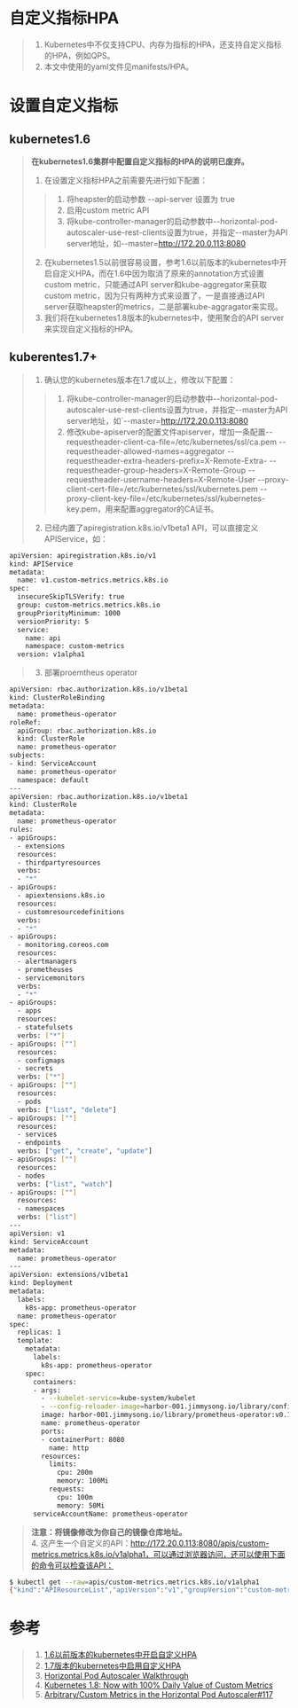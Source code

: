 # 自定义指标HPA
> 1. Kubernetes中不仅支持CPU、内存为指标的HPA，还支持自定义指标的HPA，例如QPS。   
> 2. 本文中使用的yaml文件见manifests/HPA。

# 设置自定义指标
## kubernetes1.6
> **在kubernetes1.6集群中配置自定义指标的HPA的说明已废弃。**   
> 1. 在设置定义指标HPA之前需要先进行如下配置：   
>> 1. 将heapster的启动参数 --api-server 设置为 true   
>> 2. 启用custom metric API   
>> 3. 将kube-controller-manager的启动参数中--horizontal-pod-autoscaler-use-rest-clients设置为true，并指定--master为API server地址，如--master=http://172.20.0.113:8080   
>>
> 2. 在kubernetes1.5以前很容易设置，参考1.6以前版本的kubernetes中开启自定义HPA，而在1.6中因为取消了原来的annotation方式设置custom metric，只能通过API server和kube-aggregator来获取custom metric，因为只有两种方式来设置了，一是直接通过API server获取heapster的metrics，二是部署kube-aggragator来实现。   
> 3. 我们将在kubernetes1.8版本的kubernetes中，使用聚合的API server来实现自定义指标的HPA。

## kuberentes1.7+
> 1. 确认您的kubernetes版本在1.7或以上，修改以下配置：   
>> 1. 将kube-controller-manager的启动参数中--horizontal-pod-autoscaler-use-rest-clients设置为true，并指定--master为API server地址，如`--master=http://172.20.0.113:8080   
>> 2. 修改kube-apiserver的配置文件apiserver，增加一条配置--requestheader-client-ca-file=/etc/kubernetes/ssl/ca.pem --requestheader-allowed-names=aggregator --requestheader-extra-headers-prefix=X-Remote-Extra- --requestheader-group-headers=X-Remote-Group --requestheader-username-headers=X-Remote-User --proxy-client-cert-file=/etc/kubernetes/ssl/kubernetes.pem --proxy-client-key-file=/etc/kubernetes/ssl/kubernetes-key.pem，用来配置aggregator的CA证书。   
>>
> 2. 已经内置了apiregistration.k8s.io/v1beta1 API，可以直接定义APIService，如：   
```bash
apiVersion: apiregistration.k8s.io/v1
kind: APIService
metadata:
  name: v1.custom-metrics.metrics.k8s.io
spec:
  insecureSkipTLSVerify: true
  group: custom-metrics.metrics.k8s.io
  groupPriorityMinimum: 1000
  versionPriority: 5
  service:
    name: api
    namespace: custom-metrics
  version: v1alpha1
```
> 3. 部署proemtheus operator      
```bash
apiVersion: rbac.authorization.k8s.io/v1beta1
kind: ClusterRoleBinding
metadata:
  name: prometheus-operator
roleRef:
  apiGroup: rbac.authorization.k8s.io
  kind: ClusterRole
  name: prometheus-operator
subjects:
- kind: ServiceAccount
  name: prometheus-operator
  namespace: default
---
apiVersion: rbac.authorization.k8s.io/v1beta1
kind: ClusterRole
metadata:
  name: prometheus-operator
rules:
- apiGroups:
  - extensions
  resources:
  - thirdpartyresources
  verbs:
  - "*"
- apiGroups:
  - apiextensions.k8s.io
  resources:
  - customresourcedefinitions
  verbs:
  - "*"
- apiGroups:
  - monitoring.coreos.com
  resources:
  - alertmanagers
  - prometheuses
  - servicemonitors
  verbs:
  - "*"
- apiGroups:
  - apps
  resources:
  - statefulsets
  verbs: ["*"]
- apiGroups: [""]
  resources:
  - configmaps
  - secrets
  verbs: ["*"]
- apiGroups: [""]
  resources:
  - pods
  verbs: ["list", "delete"]
- apiGroups: [""]
  resources:
  - services
  - endpoints
  verbs: ["get", "create", "update"]
- apiGroups: [""]
  resources:
  - nodes
  verbs: ["list", "watch"]
- apiGroups: [""]
  resources:
  - namespaces
  verbs: ["list"]
---
apiVersion: v1
kind: ServiceAccount
metadata:
  name: prometheus-operator
---
apiVersion: extensions/v1beta1
kind: Deployment
metadata:
  labels:
    k8s-app: prometheus-operator
  name: prometheus-operator
spec:
  replicas: 1
  template:
    metadata:
      labels:
        k8s-app: prometheus-operator
    spec:
      containers:
      - args:
        - --kubelet-service=kube-system/kubelet
        - --config-reloader-image=harbor-001.jimmysong.io/library/configmap-reload:v0.0.1
        image: harbor-001.jimmysong.io/library/prometheus-operator:v0.15.0
        name: prometheus-operator
        ports:
        - containerPort: 8080
          name: http
        resources:
          limits:
            cpu: 200m
            memory: 100Mi
          requests:
            cpu: 100m
            memory: 50Mi
      serviceAccountName: prometheus-operator
```
> **注意：将镜像修改为你自己的镜像仓库地址。**    
> 4. 这产生一个自定义的API：http://172.20.0.113:8080/apis/custom-metrics.metrics.k8s.io/v1alpha1，可以通过浏览器访问，还可以使用下面的命令可以检查该API：   
```bash
$ kubectl get --raw=apis/custom-metrics.metrics.k8s.io/v1alpha1
{"kind":"APIResourceList","apiVersion":"v1","groupVersion":"custom-metrics.metrics.k8s.io/v1alpha1","resources":[{"name":"jobs.batch/http_requests","singularName":"","namespaced":true,"kind":"MetricValueList","verbs":["get"]},{"name":"namespaces/http_requests","singularName":"","namespaced":false,"kind":"MetricValueList","verbs":["get"]},{"name":"jobs.batch/up","singularName":"","namespaced":true,"kind":"MetricValueList","verbs":["get"]},{"name":"pods/up","singularName":"","namespaced":true,"kind":"MetricValueList","verbs":["get"]},{"name":"services/scrape_samples_scraped","singularName":"","namespaced":true,"kind":"MetricValueList","verbs":["get"]},{"name":"namespaces/scrape_samples_scraped","singularName":"","namespaced":false,"kind":"MetricValueList","verbs":["get"]},{"name":"pods/scrape_duration_seconds","singularName":"","namespaced":true,"kind":"MetricValueList","verbs":["get"]},{"name":"services/scrape_duration_seconds","singularName":"","namespaced":true,"kind":"MetricValueList","verbs":["get"]},{"name":"pods/http_requests","singularName":"","namespaced":true,"kind":"MetricValueList","verbs":["get"]},{"name":"pods/scrape_samples_post_metric_relabeling","singularName":"","namespaced":true,"kind":"MetricValueList","verbs":["get"]},{"name":"jobs.batch/scrape_samples_scraped","singularName":"","namespaced":true,"kind":"MetricValueList","verbs":["get"]},{"name":"jobs.batch/scrape_duration_seconds","singularName":"","namespaced":true,"kind":"MetricValueList","verbs":["get"]},{"name":"namespaces/scrape_duration_seconds","singularName":"","namespaced":false,"kind":"MetricValueList","verbs":["get"]},{"name":"namespaces/scrape_samples_post_metric_relabeling","singularName":"","namespaced":false,"kind":"MetricValueList","verbs":["get"]},{"name":"services/scrape_samples_post_metric_relabeling","singularName":"","namespaced":true,"kind":"MetricValueList","verbs":["get"]},{"name":"services/up","singularName":"","namespaced":true,"kind":"MetricValueList","verbs":["get"]},{"name":"pods/scrape_samples_scraped","singularName":"","namespaced":true,"kind":"MetricValueList","verbs":["get"]},{"name":"services/http_requests","singularName":"","namespaced":true,"kind":"MetricValueList","verbs":["get"]},{"name":"jobs.batch/scrape_samples_post_metric_relabeling","singularName":"","namespaced":true,"kind":"MetricValueList","verbs":["get"]},{"name":"namespaces/up","singularName":"","namespaced":false,"kind":"MetricValueList","verbs":["get"]}]}
```

# 参考
> 1. [1.6以前版本的kubernetes中开启自定义HPA](https://medium.com/@marko.luksa/kubernetes-autoscaling-based-on-custom-metrics-without-using-a-host-port-b783ed6241ac)   
> 2. [1.7版本的kubernetes中启用自定义HPA](https://docs.bitnami.com/kubernetes/how-to/configure-autoscaling-custom-metrics/)   
> 3. [Horizontal Pod Autoscaler Walkthrough](https://kubernetes.io/docs/tasks/run-application/horizontal-pod-autoscale-walkthrough/)   
> 4. [Kubernetes 1.8: Now with 100% Daily Value of Custom Metrics](https://blog.openshift.com/kubernetes-1-8-now-custom-metrics/)    
> 5. [Arbitrary/Custom Metrics in the Horizontal Pod Autoscaler#117](https://github.com/kubernetes/enhancements/issues/117)
